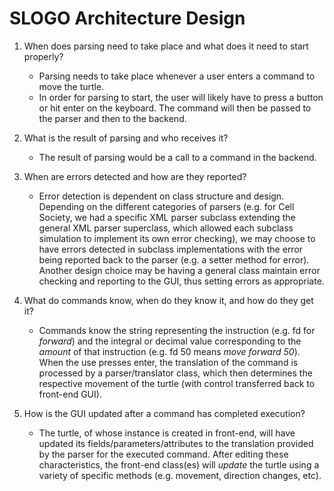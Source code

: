 # SLOGO Architecture Design
1.  When does parsing need to take place and what does it need to start properly?
    * Parsing needs to take place whenever a user enters a command to move the turtle. 
    * In order for parsing to start, the user will likely have to press a button or hit enter on the keyboard. The command will then be passed to the parser and then to the backend. 

2.  What is the result of parsing and who receives it?
    * The result of parsing would be a call to a command in the backend.

3.  When are errors detected and how are they reported?
    * Error detection is dependent on class structure and design. Depending on the different categories of parsers (e.g. for Cell Society, we had a specific XML parser subclass extending the general XML parser superclass, which allowed each subclass simulation to implement its own error checking), we may choose to have errors detected in subclass implementations with the error being reported back to the parser (e.g. a setter method for error). Another design choice may be having a general class maintain error checking and reporting to the GUI, thus setting errors as appropriate.

4.  What do commands know, when do they know it, and how do they get it?
    * Commands know the string representing the instruction (e.g. fd for *forward*) and the integral or decimal value corresponding to the *amount* of that instruction (e.g. fd 50 means *move forward 50*). When the use presses enter, the translation of the command is processed by a parser/translator class, which then determines the respective movement of the turtle (with control transferred back to front-end GUI).

5.  How is the GUI updated after a command has completed execution?
    * The turtle, of whose instance is created in front-end, will have updated its fields/parameters/attributes to the translation provided by the parser for the executed command. After editing these characteristics, the front-end class(es) will *update* the turtle using a variety of specific methods (e.g. movement, direction changes, etc).